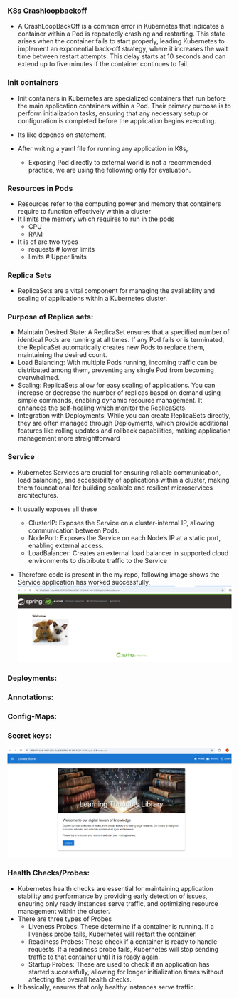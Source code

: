 ### K8s Crashloopbackoff 

* A CrashLoopBackOff is a common error in Kubernetes that indicates a container within a Pod is repeatedly crashing and restarting. This state arises when the container fails to start properly, leading Kubernetes to implement an exponential back-off strategy, where it increases the wait time between restart attempts. This delay starts at 10 seconds and can extend up to five minutes if the container continues to fail.

### Init containers  

* Init containers in Kubernetes are specialized containers that run before the main application containers within a Pod. Their primary purpose is to perform initialization tasks, ensuring that any necessary setup or configuration is completed before the application begins executing. 
* Its like depends on statement.

* After writing a yaml file for running any application in K8s, 
     * Exposing Pod directly to external world is not a recommended practice, we are using the following only for evaluation.

### Resources in Pods
* Resources refer to the computing power and memory that containers require to function effectively within a cluster
* It limits the memory which requires to run in  the pods
    * CPU 
    * RAM  
* It is of are two types 
  * requests # lower limits
  * limits # Upper limits 

### Replica Sets
* ReplicaSets are a vital component for managing the availability and scaling of applications within a Kubernetes cluster. 
### Purpose of Replica sets:
 * Maintain Desired State: A ReplicaSet ensures that a specified number of identical Pods are running at all times. If any Pod fails or is terminated, the ReplicaSet automatically creates new Pods to replace them, maintaining the desired count.
 * Load Balancing: With multiple Pods running, incoming traffic can be distributed among them, preventing any single Pod from becoming overwhelmed.
 * Scaling: ReplicaSets allow for easy scaling of applications. You can increase or decrease the number of replicas based on demand using simple commands, enabling dynamic resource management. It enhances the self-healing which monitor the ReplicaSets.
 * Integration with Deployments: While you can create ReplicaSets directly, they are often managed through Deployments, which provide additional features like rolling updates and rollback capabilities, making application management more straightforward

### Service 
* Kubernetes Services are crucial for ensuring reliable communication, load balancing, and accessibility of applications within a cluster, making them foundational for building scalable and resilient microservices architectures.
* It usually exposes all these 
    * ClusterIP: Exposes the Service on a cluster-internal IP, allowing communication between Pods.
    * NodePort: Exposes the Service on each Node’s IP at a static port, enabling external access.
    * LoadBalancer: Creates an external load balancer in supported cloud environments to distribute traffic to the Service

* Therefore code is present in the my repo, following image shows the Service application has worked successfully,                       
 ![Preview](images/k8s1.png)
### Deployments:

### Annotations:

### Config-Maps: 

### Secret keys:

![alt text](images/k8s2.png)
### Health Checks/Probes: 
* Kubernetes health checks are essential for maintaining application stability and performance by providing early detection of issues, ensuring only ready instances serve traffic, and optimizing resource management within the cluster.
* There are three types of Probes 
   * Liveness Probes: These determine if a container is running. If a liveness probe fails, Kubernetes will restart the container.
   * Readiness Probes: These check if a container is ready to handle requests. If a readiness probe fails, Kubernetes will stop sending traffic to that container until it is ready again.
   * Startup Probes: These are used to check if an application has started successfully, allowing for longer initialization times without affecting the overall health checks.
* It basically, ensures that only healthy instances serve traffic. 
  
